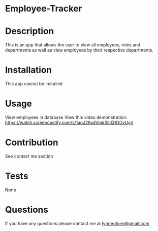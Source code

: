 # Employee-Tracker

# Description
This is an app that allows the user to view all employees, roles and departments as well as view employees by their respective departments.

# Installation
  This app cannot be installed

  # Usage
  View employees in database
  View this video demonstration: https://watch.screencastify.com/v/1aoJ29xdVmkSlcQ1OOvUgit 

  # Contribution
  See contact me section 

  # Tests
  None

  # Questions

If you have any questions please contact me at lynneutsey@gmail.com

